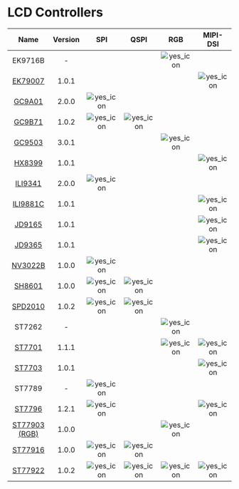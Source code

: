 # LCD Controllers

|                                          **Name**                                          | **Version** |   **SPI**   |  **QSPI**   |   **RGB**   | **MIPI-DSI** |
| :----------------------------------------------------------------------------------------: | :---------: | :---------: | :---------: | :---------: | :----------: |
|                                          EK9716B                                           |      -      |             |             | ![yes_icon] |              |
|      [EK79007](https://components.espressif.com/components/espressif/esp_lcd_ek79007)      |    1.0.1    |             |             |             | ![yes_icon]  |
|       [GC9A01](https://components.espressif.com/components/espressif/esp_lcd_gc9a01)       |    2.0.0    | ![yes_icon] |             |             |              |
|       [GC9B71](https://components.espressif.com/components/espressif/esp_lcd_gc9b71)       |    1.0.2    | ![yes_icon] | ![yes_icon] |             |              |
|       [GC9503](https://components.espressif.com/components/espressif/esp_lcd_gc9503)       |    3.0.1    |             |             | ![yes_icon] |              |
|       [HX8399](https://components.espressif.com/components/espressif/esp_lcd_hx8399)       |    1.0.1    |             |             |             | ![yes_icon]  |
|      [ILI9341](https://components.espressif.com/components/espressif/esp_lcd_ili9341)      |    2.0.0    | ![yes_icon] |             |             |              |
|     [ILI9881C](https://components.espressif.com/components/espressif/esp_lcd_ili9881c)     |    1.0.1    |             |             |             | ![yes_icon]  |
|       [JD9165](https://components.espressif.com/components/espressif/esp_lcd_jd9165)       |    1.0.1    |             |             |             | ![yes_icon]  |
|       [JD9365](https://components.espressif.com/components/espressif/esp_lcd_jd9365)       |    1.0.1    |             |             |             | ![yes_icon]  |
|      [NV3022B](https://components.espressif.com/components/espressif/esp_lcd_nv3022b)      |    1.0.0    | ![yes_icon] |             |             |              |
|       [SH8601](https://components.espressif.com/components/espressif/esp_lcd_sh8601)       |    1.0.0    | ![yes_icon] | ![yes_icon] |             |              |
|      [SPD2010](https://components.espressif.com/components/espressif/esp_lcd_spd2010)      |    1.0.2    | ![yes_icon] | ![yes_icon] |             |              |
|                                           ST7262                                           |      -      |             |             | ![yes_icon] |              |
|       [ST7701](https://components.espressif.com/components/espressif/esp_lcd_st7701)       |    1.1.1    |             |             | ![yes_icon] | ![yes_icon]  |
|       [ST7703](https://components.espressif.com/components/espressif/esp_lcd_st7703)       |    1.0.1    |             |             |             | ![yes_icon]  |
|                                           ST7789                                           |      -      | ![yes_icon] |             |             |              |
|       [ST7796](https://components.espressif.com/components/espressif/esp_lcd_st7796)       |    1.2.1    | ![yes_icon] |             |             | ![yes_icon]  |
| [ST77903 (RGB)](https://components.espressif.com/components/espressif/esp_lcd_st77903_rgb) |    1.0.0    |             |             | ![yes_icon] |              |
|      [ST77916](https://components.espressif.com/components/espressif/esp_lcd_st77916)      |    1.0.0    | ![yes_icon] | ![yes_icon] |             |              |
|      [ST77922](https://components.espressif.com/components/espressif/esp_lcd_st77922)      |    1.0.2    | ![yes_icon] | ![yes_icon] | ![yes_icon] | ![yes_icon]  |

[yes_icon]: https://dl.espressif.com/AE/esp-dev-kits/yes-checkm.png
